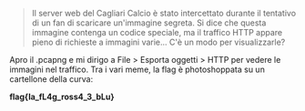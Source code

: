 > Il server web del Cagliari Calcio è stato intercettato durante il tentativo di un fan di scaricare un'immagine segreta.
> Si dice che questa immagine contenga un codice speciale, ma il traffico HTTP appare pieno di richieste a immagini varie... C'è un modo per visualizzarle?

Apro il .pcapng e mi dirigo a File > Esporta oggetti > HTTP per vedere le immagini nel traffico. Tra i vari meme, la flag è photoshoppata su un cartellone della curva:

**flag{la_fL4g_ross4_3_bLu}**